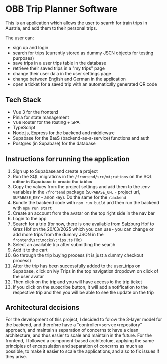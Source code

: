 # OBB Trip Planner Software

This is an application which allows the user to search for train trips in Austria, and add them to their personal trips. 

The user can:

- sign up and login
- search for trips (currently stored as dummy JSON objects for testing purposes)
- save trips in a user trips table in the database
- retrieve their saved trips in a "my trips" page
- change their user data in the user settings page
- change between English and German in the application
- open a ticket for a saved trip with an automatically generated QR code

## Tech Stack

- Vue 3 for the frontend
- Pinia for state management
- Vue Router for the routing + SPA
- TypeScript
- Node.js, Express for the backend and middleware
- Supabase for the BaaS (backend-as-a-service) functions and auth
- Postgres (in Supabase) for the database

## Instructions for running the application

1. Sign up to Supabase and create a project
2. Run the SQL migrations in the `/frontend/src/migrations` on the SQL editor in Supabase to create the tables
3. Copy the values from the project settings and add them to the .env variables in the `/frontend` package (`SUPABASE_URL` - project url, `SUPABASE_KEY` - anon key). Do the same for the `/backend`
4. Bundle the backend code with `npm run build` and then run the backend with `npm run start`
5. Create an account from the avatar on the top right side in the nav bar
6. Login to the app
7. Search for a trip (for now, there is one available from Salzburg Hbf to Graz Hbf on the 20/03/2025 which you can use - you can change or add more trips from the dummy JSON in the `frontend\src\mocks\trips.ts` file)
8. Select an available trip after submitting the search
9. Add it to the cart
10. Go through the trip buying process (it is just a dummy checkout process)
11. After the trip has been successfully added to the user_trips on Supabase, click on My Trips in the top navigation dropdown on click of the user avatar
12. Then click on the trip and you will have access to the trip ticket
13. If you click on the subscribe button, it will add a notification to the respective trip and then you will be able to see the update on the trip

## Architectural decisions

For the development of this project, I decided to follow the 3-layer model for the backend, and therefore have a "controller>service>repository" approach, and maintain a separation of concerns to have a clean architecture, and thus easier to scale and maintain in the future. For the frontend, I followed a component-based architecture, applying the same principles of encapsulation and separation of concerns as much as possible, to make it easier to scale the applications, and also to fix issues if they arise.
